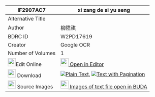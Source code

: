|IF2907AC7|xi zang de si yu seng 
| --- | --- 
|Alternative Title |
|Author| 柳陞祺
|BDRC ID | W2PD17619
|Creator | Google OCR
|Number of Volumes| 1
|<img width="25" src="https://img.icons8.com/color/25/000000/edit-property.png">Edit Online| [<img width="25" src="https://avatars.githubusercontent.com/u/45091458?s=200&v=4"> Open in Editor](http://editor.openpecha.org/IF2907AC7)
|<img width="25" src="https://img.icons8.com/fluent/48/000000/download-2.png"/>  Download | [![](https://img.icons8.com/color/20/000000/txt.png)Plain Text](https://github.com/Openpecha/IF2907AC7/releases/download/v2/xi_zang_de_si_yu_seng_plain_IF2907AC7.zip), [![](https://img.icons8.com/color/20/000000/txt.png)Text with Pagination](https://github.com/Openpecha/IF2907AC7/releases/download/v2/xi_zang_de_si_yu_seng_pages_IF2907AC7.zip)
|<img width="25" src="https://img.icons8.com/plasticine/100/000000/pictures-folder.png"/>  Source Images | [<img width="25" src="https://library.bdrc.io/icons/BUDA-small.svg"> Images of text file open in BUDA](https://library.bdrc.io/show/bdr:W2PD17619)